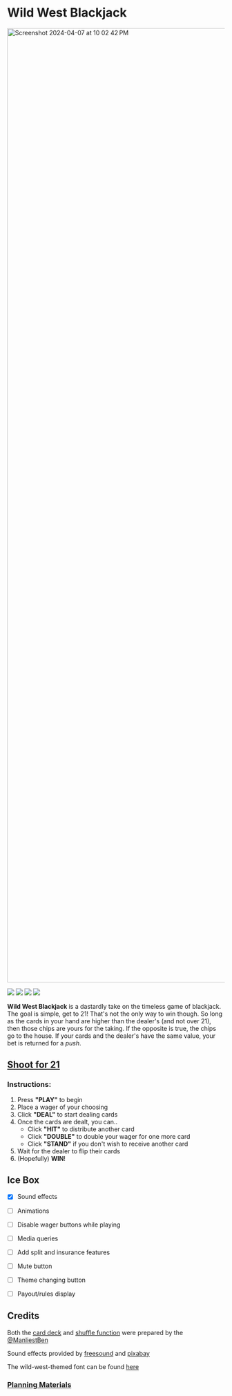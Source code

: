 # Wild West Blackjack

<img width="2208" alt="Screenshot 2024-04-07 at 10 02 42 PM" src="https://github.com/Bpost129/blackjack-project/assets/54043400/50560385-b891-4dde-9f46-3428599bc785">


<img src="https://img.shields.io/badge/CSS3-1572B6.svg?style=for-the-badge&logo=CSS3&logoColor=white"> <img src="https://img.shields.io/badge/HTML5-E34F26.svg?style=for-the-badge&logo=HTML5&logoColor=white"> <img src="https://img.shields.io/badge/JavaScript-F7DF1E.svg?style=for-the-badge&logo=JavaScript&logoColor=black"> <img src="https://img.shields.io/badge/Git-F05032.svg?style=for-the-badge&logo=Git&logoColor=white">


**Wild West Blackjack** is a dastardly take on the timeless game of blackjack. The goal is simple, get to 21! That's not the only way to win though. So long as the cards in your hand are higher than the dealer's (and not over 21), then those chips are yours for the taking. If the opposite is true, the chips go to the house. If your cards and the dealer's have the same value, your bet is returned for a *push*.


## [Shoot for 21](https://blackjack-bp.netlify.app/)

### Instructions:
1. Press **"PLAY"** to begin
2. Place a wager of your choosing
3. Click **"DEAL"** to start dealing cards
4. Once the cards are dealt, you can..
    * Click **"HIT"** to distribute another card
    * Click **"DOUBLE"** to double your wager for one more card
    * Click **"STAND"** if you don't wish to receive another card
5. Wait for the dealer to flip their cards
6. (Hopefully) **WIN**!

## Ice Box 

- [x] Sound effects
- [ ] Animations
- [ ] Disable wager buttons while playing
- [ ] Media queries
- [ ] Add split and insurance features
- [ ] Mute button
- [ ] Theme changing button
- [ ] Payout/rules display


## Credits

Both the [card deck](https://github.com/SEI-Remote/css-card-deck) and [shuffle function](https://github.com/ManliestBen/memory-game) were prepared by the [@ManliestBen](https://github.com/ManliestBen)

Sound effects provided by [freesound](https://freesound.org/) and [pixabay](https://pixabay.com/sound-effects/)

The wild-west-themed font can be found [here](https://fonts.google.com/specimen/Alfa+Slab+One?query=alfa)


### [Planning Materials](https://docs.google.com/document/d/19S87vkwT3xJzGzHSnw3kQJYI3WjK_XZUzAq2waESLKg/edit?usp=sharing)
